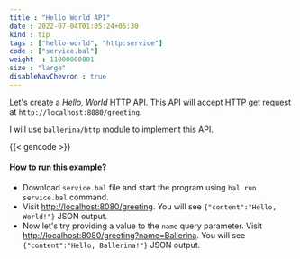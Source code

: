 ```yaml
---
title : "Hello World API"
date : 2022-07-04T01:05:24+05:30
kind : tip 
tags : ["hello-world", "http:service"] 
code : ["service.bal"] 
weight  : 11000000001 
size : "large"
disableNavChevron : true
---
```


Let's create a *Hello, World* HTTP API. This API will accept HTTP get request at `http://localhost:8080/greeting`.

<!--more-->

I will use `ballerina/http` module to implement this API.

{{< gencode >}}

#### How to run this example?

- Download `service.bal` file and start the program using `bal run service.bal` command.
- Visit <a href="http://localhost:8080/greeting" target="_blank">http://localhost:8080/greeting</a>. You will see `{"content":"Hello, World!"}` JSON output.
-  Now let's try providing a value to the `name` query parameter. Visit <a href="http://localhost:8080/greeting?name=Ballerina" target="_blank">http://localhost:8080/greeting?name=Ballerina</a>. You will see `{"content":"Hello, Ballerina!"}` JSON output.
